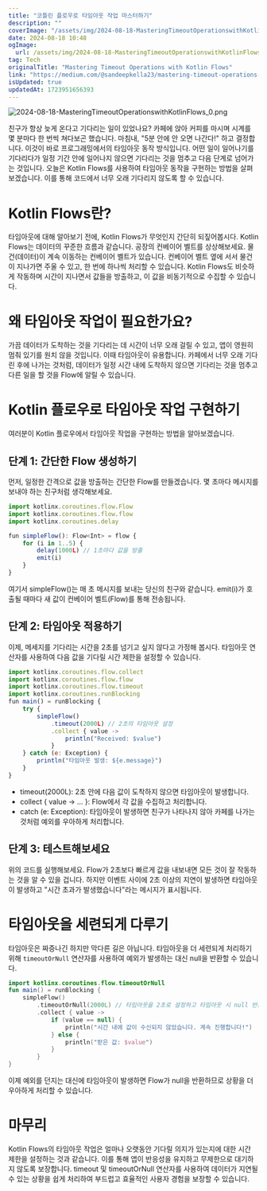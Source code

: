 ```yaml
---
title: "코틀린 플로우로 타임아웃 작업 마스터하기"
description: ""
coverImage: "/assets/img/2024-08-18-MasteringTimeoutOperationswithKotlinFlows_0.png"
date: 2024-08-18 10:48
ogImage: 
  url: /assets/img/2024-08-18-MasteringTimeoutOperationswithKotlinFlows_0.png
tag: Tech
originalTitle: "Mastering Timeout Operations with Kotlin Flows"
link: "https://medium.com/@sandeepkella23/mastering-timeout-operations-with-kotlin-flows-cb8a45a3014e"
isUpdated: true
updatedAt: 1723951656393
---
```


![2024-08-18-MasteringTimeoutOperationswithKotlinFlows_0.png](/assets/img/2024-08-18-MasteringTimeoutOperationswithKotlinFlows_0.png)

친구가 항상 늦게 온다고 기다리는 일이 있었나요? 카페에 앉아 커피를 마시며 시계를 몇 분마다 한 번씩 쳐다보곤 했습니다. 마침내, "5분 안에 안 오면 나간다!" 하고 결정합니다. 이것이 바로 프로그래밍에서의 타임아웃 동작 방식입니다. 어떤 일이 일어나기를 기다리다가 일정 기간 안에 일어나지 않으면 기다리는 것을 멈추고 다음 단계로 넘어가는 것입니다. 오늘은 Kotlin Flows를 사용하여 타임아웃 동작을 구현하는 방법을 살펴보겠습니다. 이를 통해 코드에서 너무 오래 기다리지 않도록 할 수 있습니다.

# Kotlin Flows란?

타임아웃에 대해 알아보기 전에, Kotlin Flows가 무엇인지 간단히 되짚어봅시다. Kotlin Flows는 데이터의 꾸준한 흐름과 같습니다. 공장의 컨베이어 벨트를 상상해보세요. 물건(데이터)이 계속 이동하는 컨베이어 벨트가 있습니다. 컨베이어 벨트 옆에 서서 물건이 지나가면 주울 수 있고, 한 번에 하나씩 처리할 수 있습니다. Kotlin Flows도 비슷하게 작동하며 시간이 지나면서 값들을 방출하고, 이 값을 비동기적으로 수집할 수 있습니다.

<!-- cozy-coder - 수평 -->

<ins class="adsbygoogle"
     style="display:block"
     data-ad-client="ca-pub-4877378276818686"
     data-ad-slot="1107185301"
     data-ad-format="auto"
     data-full-width-responsive="true"></ins>

<script>
     (adsbygoogle = window.adsbygoogle || []).push({});
</script>

# 왜 타임아웃 작업이 필요한가요?

가끔 데이터가 도착하는 것을 기다리는 데 시간이 너무 오래 걸릴 수 있고, 앱이 영원히 멈춰 있기를 원치 않을 것입니다. 이때 타임아웃이 유용합니다. 카페에서 너무 오래 기다린 후에 나가는 것처럼, 데이터가 일정 시간 내에 도착하지 않으면 기다리는 것을 멈추고 다른 일을 할 것을 Flow에 알릴 수 있습니다.

# Kotlin 플로우로 타임아웃 작업 구현하기

여러분이 Kotlin 플로우에서 타임아웃 작업을 구현하는 방법을 알아보겠습니다.

<!-- cozy-coder - 수평 -->

<ins class="adsbygoogle"
     style="display:block"
     data-ad-client="ca-pub-4877378276818686"
     data-ad-slot="1107185301"
     data-ad-format="auto"
     data-full-width-responsive="true"></ins>

<script>
     (adsbygoogle = window.adsbygoogle || []).push({});
</script>

## 단계 1: 간단한 Flow 생성하기

먼저, 일정한 간격으로 값을 방출하는 간단한 Flow를 만들겠습니다. 몇 초마다 메시지를 보내야 하는 친구처럼 생각해보세요.

```js
import kotlinx.coroutines.flow.Flow
import kotlinx.coroutines.flow.flow
import kotlinx.coroutines.delay

fun simpleFlow(): Flow<Int> = flow {
    for (i in 1..5) {
        delay(1000L) // 1초마다 값을 방출
        emit(i)
    }
}
```

여기서 simpleFlow()는 매 초 메시지를 보내는 당신의 친구와 같습니다. emit(i)가 호출될 때마다 새 값이 컨베이어 벨트(Flow)를 통해 전송됩니다.

<!-- cozy-coder - 수평 -->

<ins class="adsbygoogle"
     style="display:block"
     data-ad-client="ca-pub-4877378276818686"
     data-ad-slot="1107185301"
     data-ad-format="auto"
     data-full-width-responsive="true"></ins>

<script>
     (adsbygoogle = window.adsbygoogle || []).push({});
</script>

## 단계 2: 타임아웃 적용하기

이제, 메세지를 기다리는 시간을 2초를 넘기고 싶지 않다고 가정해 봅시다. 타임아웃 연산자를 사용하여 다음 값을 기다릴 시간 제한을 설정할 수 있습니다.

```js
import kotlinx.coroutines.flow.collect
import kotlinx.coroutines.flow.flow
import kotlinx.coroutines.flow.timeout
import kotlinx.coroutines.runBlocking
fun main() = runBlocking {
    try {
        simpleFlow()
            .timeout(2000L) // 2초의 타임아웃 설정
            .collect { value ->
                println("Received: $value")
            }
    } catch (e: Exception) {
        println("타임아웃 발생: ${e.message}")
    }
}
```

- timeout(2000L): 2초 안에 다음 값이 도착하지 않으면 타임아웃이 발생합니다.
- collect { value -> ... }: Flow에서 각 값을 수집하고 처리합니다.
- catch (e: Exception): 타임아웃이 발생하면 친구가 나타나지 않아 카페를 나가는 것처럼 예외를 우아하게 처리합니다.

<!-- cozy-coder - 수평 -->

<ins class="adsbygoogle"
     style="display:block"
     data-ad-client="ca-pub-4877378276818686"
     data-ad-slot="1107185301"
     data-ad-format="auto"
     data-full-width-responsive="true"></ins>

<script>
     (adsbygoogle = window.adsbygoogle || []).push({});
</script>

## 단계 3: 테스트해보세요

위의 코드를 실행해보세요. Flow가 2초보다 빠르게 값을 내보내면 모든 것이 잘 작동하는 것을 알 수 있을 겁니다. 하지만 이벤트 사이에 2초 이상의 지연이 발생하면 타임아웃이 발생하고 "시간 초과가 발생했습니다"라는 메시지가 표시됩니다.

# 타임아웃을 세련되게 다루기

타임아웃은 짜증나긴 하지만 막다른 길은 아닙니다. 타임아웃을 더 세련되게 처리하기 위해 `timeoutOrNull` 연산자를 사용하여 예외가 발생하는 대신 null을 반환할 수 있습니다.

<!-- cozy-coder - 수평 -->

<ins class="adsbygoogle"
     style="display:block"
     data-ad-client="ca-pub-4877378276818686"
     data-ad-slot="1107185301"
     data-ad-format="auto"
     data-full-width-responsive="true"></ins>

<script>
     (adsbygoogle = window.adsbygoogle || []).push({});
</script>

```kotlin
import kotlinx.coroutines.flow.timeoutOrNull
fun main() = runBlocking {
    simpleFlow()
        .timeoutOrNull(2000L) // 타임아웃을 2초로 설정하고 타임아웃 시 null 반환
        .collect { value ->
            if (value == null) {
                println("시간 내에 값이 수신되지 않았습니다. 계속 진행합니다!")
            } else {
                println("받은 값: $value")
            }
        }
}
```

이제 예외를 던지는 대신에 타임아웃이 발생하면 Flow가 null을 반환하므로 상황을 더 우아하게 처리할 수 있습니다.

# 마무리

Kotlin Flows의 타임아웃 작업은 얼마나 오랫동안 기다릴 의지가 있는지에 대한 시간 제한을 설정하는 것과 같습니다. 이를 통해 앱이 반응성을 유지하고 무제한으로 대기하지 않도록 보장합니다. timeout 및 timeoutOrNull 연산자를 사용하여 데이터가 지연될 수 있는 상황을 쉽게 처리하여 부드럽고 효율적인 사용자 경험을 보장할 수 있습니다.
